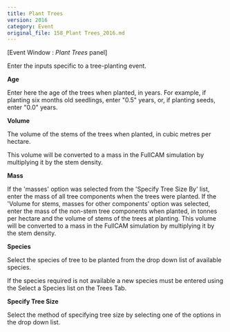 ```yaml
---
title: Plant Trees
version: 2016
category: Event
original_file: 158_Plant Trees_2016.md
---
```


[Event Window : *Plant Trees* panel]

Enter the inputs specific to a tree-planting event.

**Age**

Enter here the age of the trees when planted, in years. For example, if
planting six months old seedlings, enter "0.5" years, or, if planting
seeds, enter "0.0" years.

**Volume**

The volume of the stems of the trees when planted, in cubic metres per
hectare.

This volume will be converted to a mass in the FullCAM simulation by
multiplying it by the stem density.

**Mass**

If the 'masses' option was selected from the 'Specify Tree Size By'
list, enter the mass of all tree components when the trees were planted.
If the 'Volume for stems, masses for other components' option was
selected, enter the mass of the non-stem tree components when planted,
in tonnes per hectare and the volume of stems of the trees at planting.
This volume will be converted to a mass in the FullCAM simulation by
multiplying it by the stem density.

**Species**

Select the species of tree to be planted from the drop down list of
available species.

If the species required is not available a new species must be entered
using the Select a Species
list on the Trees Tab.

**Specify Tree Size**

Select the method of specifying tree size by selecting one of the
options in the drop down list.
